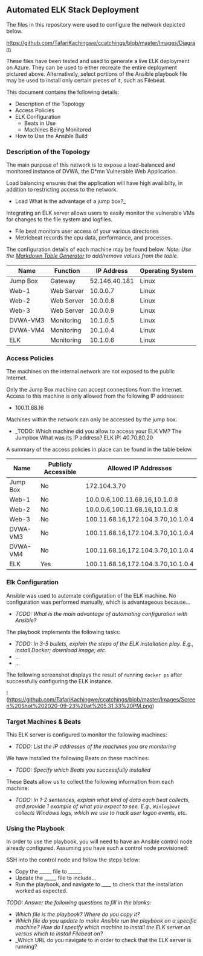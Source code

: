 ## Automated ELK Stack Deployment

The files in this repository were used to configure the network depicted below.

https://github.com/TafariKachingwe/ccatchings/blob/master/Images/Diagram

These files have been tested and used to generate a live ELK deployment on Azure. They can be used to either recreate the entire deployment pictured above. Alternatively, select portions of the Ansible playbook file may be used to install only certain pieces of it, such as Filebeat.


This document contains the following details:
- Description of the Topology
- Access Policies
- ELK Configuration
  - Beats in Use
  - Machines Being Monitored
- How to Use the Ansible Build


### Description of the Topology

The main purpose of this network is to expose a load-balanced and monitored instance of DVWA, the D*mn Vulnerable Web Application.

Load balancing ensures that the application will have high availibilty, in addition to restricting access to the network.
- Load  What is the advantage of a jump box?_

Integrating an ELK server allows users to easily monitor the vulnerable VMs for changes to the file system and logfiles.
- File beat monitors user access of your various directories 
- Metricbeat records the cpu data, performance, and processes. 

The configuration details of each machine may be found below.
_Note: Use the [Markdown Table Generator](http://www.tablesgenerator.com/markdown_tables) to add/remove values from the table_.

| Name     | Function | IP Address  | Operating System|
|----------|----------|-------------|-----------------|
| Jump Box | Gateway  |52.146.40.181|Linux            |
| Web-1    |Web Server|10.0.0.7     |Linux            |
| Web-2    |Web Server|10.0.0.8     |Linux            |
| Web-3    |Web Server|10.0.0.9     |Linux            |
| DVWA-VM3 |Monitoring|10.1.0.5     |Linux            |
| DVWA-VM4 |Monitoring|10.1.0.4     |Linux            |
| ELK      |Monitoring|10.1.0.6     |Linux            |
### Access Policies

The machines on the internal network are not exposed to the public Internet. 

Only the Jump Box machine can accept connections from the Internet. Access to this machine is only allowed from the following IP addresses:
- 100.11.68.16

Machines within the network can only be accessed by the jump box.
- _TODO: Which machine did you allow to access your ELK VM? The Jumpbox What was its IP address? ELK IP: 40.70.80.20

A summary of the access policies in place can be found in the table below.

| Name     | Publicly Accessible| Allowed IP Addresses              |
|----------|--------------------|-----------------------------------|
| Jump Box | No                 | 172.104.3.70                      |
| Web-1    | No                 | 10.0.0.6,100.11.68.16,10.1.0.8    |
| Web-2    | No                 | 10.0.0.6,100.11.68.16,10.1.0.8    |
| Web-3    | No                 | 100.11.68.16,172.104.3.70,10.1.0.4|
| DVWA-VM3 | No                 | 100.11.68.16,172.104.3.70,10.1.0.4|
| DVWA-VM4 | No                 | 100.11.68.16,172.104.3.70,10.1.0.4|
| ELK      | Yes                | 100.11.68.16,172.104.3.70,10.1.0.4|

### Elk Configuration

Ansible was used to automate configuration of the ELK machine. No configuration was performed manually, which is advantageous because...
- _TODO: What is the main advantage of automating configuration with Ansible?_

The playbook implements the following tasks:
- _TODO: In 3-5 bullets, explain the steps of the ELK installation play. E.g., install Docker; download image; etc._
- ...
- ...

The following screenshot displays the result of running `docker ps` after successfully configuring the ELK instance.

!(https://github.com/TafariKachingwe/ccatchings/blob/master/Images/Screen%20Shot%202020-09-23%20at%205.31.33%20PM.png)

### Target Machines & Beats
This ELK server is configured to monitor the following machines:
- _TODO: List the IP addresses of the machines you are monitoring_

We have installed the following Beats on these machines:
- _TODO: Specify which Beats you successfully installed_

These Beats allow us to collect the following information from each machine:
- _TODO: In 1-2 sentences, explain what kind of data each beat collects, and provide 1 example of what you expect to see. E.g., `Winlogbeat` collects Windows logs, which we use to track user logon events, etc._

### Using the Playbook
In order to use the playbook, you will need to have an Ansible control node already configured. Assuming you have such a control node provisioned: 

SSH into the control node and follow the steps below:
- Copy the _____ file to _____.
- Update the _____ file to include...
- Run the playbook, and navigate to ____ to check that the installation worked as expected.

_TODO: Answer the following questions to fill in the blanks:_
- _Which file is the playbook? Where do you copy it?_
- _Which file do you update to make Ansible run the playbook on a specific machine? How do I specify which machine to install the ELK server on versus which to install Filebeat on?_
- _Which URL do you navigate to in order to check that the ELK server is running?

